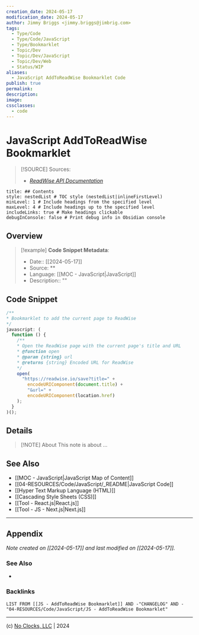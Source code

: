 ```yaml
---
creation_date: 2024-05-17
modification_date: 2024-05-17
author: Jimmy Briggs <jimmy.briggs@jimbrig.com>
tags:
  - Type/Code
  - Type/Code/JavaScript
  - Type/Bookmarklet
  - Topic/Dev
  - Topic/Dev/JavaScript
  - Topic/Dev/Web
  - Status/WIP
aliases:
  - JavaScript AddToReadWise Bookmarklet Code
publish: true
permalink:
description:
image:
cssclasses:
  - code
---
```


# JavaScript AddToReadWise Bookmarklet

> [!SOURCE] Sources:
> - *[ReadWise API Documentation](https://readwise.io/api_docs)*

```table-of-contents
title: ## Contents 
style: nestedList # TOC style (nestedList|inlineFirstLevel)
minLevel: 1 # Include headings from the specified level
maxLevel: 4 # Include headings up to the specified level
includeLinks: true # Make headings clickable
debugInConsole: false # Print debug info in Obsidian console
```

## Overview

> [!example] **Code Snippet Metadata**:
> - Date:: [[2024-05-17]]
> - Source: **
> - Language: [[MOC - JavaScript|JavaScript]]
> - Description:: ""

## Code Snippet

```javascript
/**
* Bookmarklet to add the current page to ReadWise
*/
javascript: (
  function () {
    /**
    * Open the ReadWise page with the current page's title and URL
    * @function open
    * @param {string} url
    * @returns {string} Encoded URL for ReadWise
    */
    open(
      "https://readwise.io/save?title=" +
        encodeURIComponent(document.title) +
        "&url=" +
        encodeURIComponent(location.href)
    );
  }
)();
```

## Details

> [!NOTE] About
> This note is about ...

## See Also

- [[MOC - JavaScript|JavaScript Map of Content]]
- [[04-RESOURCES/Code/JavaScript/_README|JavaScript Code]]
- [[Hyper Text Markup Language (HTML)]]
- [[Cascading Style Sheets (CSS)]]
- [[Tool - React.js|React.js]]
- [[Tool - JS - Next.js|Next.js]]

***

## Appendix

*Note created on [[2024-05-17]] and last modified on [[2024-05-17]].*

### See Also

- 

### Backlinks

```dataview
LIST FROM [[JS - AddToReadWise Bookmarklet]] AND -"CHANGELOG" AND -"04-RESOURCES/Code/JavaScript/JS - AddToReadWise Bookmarklet"
```

***

(c) [No Clocks, LLC](https://github.com/noclocks) | 2024